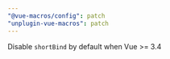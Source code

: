 ```yaml
---
"@vue-macros/config": patch
"unplugin-vue-macros": patch
---
```


Disable `shortBind` by default when Vue >= 3.4
  